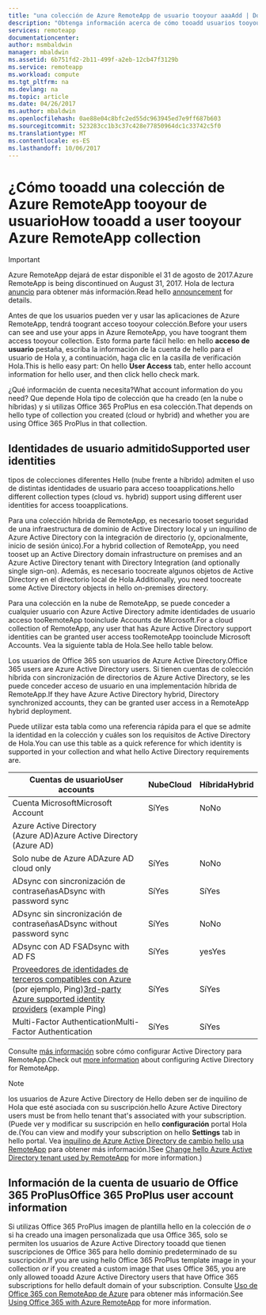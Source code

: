 ```yaml
---
title: "una colección de Azure RemoteApp de usuario tooyour aaaAdd | Documentos de Microsoft"
description: "Obtenga información acerca de cómo tooadd usuarios tooyour colección RemoteApp de Azure"
services: remoteapp
documentationcenter: 
author: msmbaldwin
manager: mbaldwin
ms.assetid: 6b751fd2-2b11-499f-a2eb-12cb47f3129b
ms.service: remoteapp
ms.workload: compute
ms.tgt_pltfrm: na
ms.devlang: na
ms.topic: article
ms.date: 04/26/2017
ms.author: mbaldwin
ms.openlocfilehash: 0ae88e04c8bfc2ed55dc963945ed7e9ff687b603
ms.sourcegitcommit: 523283cc1b3c37c428e77850964dc1c33742c5f0
ms.translationtype: MT
ms.contentlocale: es-ES
ms.lasthandoff: 10/06/2017
---
```

# <a name="how-tooadd-a-user-tooyour-azure-remoteapp-collection"></a><span data-ttu-id="e237f-103">¿Cómo tooadd una colección de Azure RemoteApp tooyour de usuario</span><span class="sxs-lookup"><span data-stu-id="e237f-103">How tooadd a user tooyour Azure RemoteApp collection</span></span>
> [!IMPORTANT]
> <span data-ttu-id="e237f-104">Azure RemoteApp dejará de estar disponible el 31 de agosto de 2017.</span><span class="sxs-lookup"><span data-stu-id="e237f-104">Azure RemoteApp is being discontinued on August 31, 2017.</span></span> <span data-ttu-id="e237f-105">Hola de lectura [anuncio](https://go.microsoft.com/fwlink/?linkid=821148) para obtener más información.</span><span class="sxs-lookup"><span data-stu-id="e237f-105">Read hello [announcement](https://go.microsoft.com/fwlink/?linkid=821148) for details.</span></span>
> 
> 

<span data-ttu-id="e237f-106">Antes de que los usuarios pueden ver y usar las aplicaciones de Azure RemoteApp, tendrá toogrant acceso tooyour colección.</span><span class="sxs-lookup"><span data-stu-id="e237f-106">Before your users can see and use your apps in Azure RemoteApp, you have toogrant them access tooyour collection.</span></span> <span data-ttu-id="e237f-107">Esto forma parte fácil hello: en hello **acceso de usuario** pestaña, escriba la información de la cuenta de hello para el usuario de Hola y, a continuación, haga clic en la casilla de verificación Hola.</span><span class="sxs-lookup"><span data-stu-id="e237f-107">This is hello easy part: On hello **User Access** tab, enter hello account information for hello user, and then click hello check mark.</span></span>

<span data-ttu-id="e237f-108">¿Qué información de cuenta necesita?</span><span class="sxs-lookup"><span data-stu-id="e237f-108">What account information do you need?</span></span> <span data-ttu-id="e237f-109">Que depende Hola tipo de colección que ha creado (en la nube o híbridas) y si utilizas Office 365 ProPlus en esa colección.</span><span class="sxs-lookup"><span data-stu-id="e237f-109">That depends on hello type of collection you created (cloud or hybrid) and whether you are using Office 365 ProPlus in that collection.</span></span>

## <a name="supported-user-identities"></a><span data-ttu-id="e237f-110">Identidades de usuario admitido</span><span class="sxs-lookup"><span data-stu-id="e237f-110">Supported user identities</span></span>
<span data-ttu-id="e237f-111">tipos de colecciones diferentes Hello (nube frente a híbrido) admiten el uso de distintas identidades de usuario para acceso tooapplications.</span><span class="sxs-lookup"><span data-stu-id="e237f-111">hello different collection types (cloud vs. hybrid) support using different user identities for access tooapplications.</span></span>  

<span data-ttu-id="e237f-112">Para una colección híbrida de RemoteApp, es necesario tooset seguridad de una infraestructura de dominio de Active Directory local y un inquilino de Azure Active Directory con la integración de directorio (y, opcionalmente, inicio de sesión único).</span><span class="sxs-lookup"><span data-stu-id="e237f-112">For a hybrid collection of RemoteApp, you need tooset up an Active Directory domain infrastructure on premises and an Azure Active Directory tenant with Directory Integration (and optionally single sign-on).</span></span> <span data-ttu-id="e237f-113">Además, es necesario toocreate algunos objetos de Active Directory en el directorio local de Hola.</span><span class="sxs-lookup"><span data-stu-id="e237f-113">Additionally, you need toocreate some Active Directory objects in hello on-premises directory.</span></span>  

<span data-ttu-id="e237f-114">Para una colección en la nube de RemoteApp, se puede conceder a cualquier usuario con Azure Active Directory admite identidades de usuario acceso tooRemoteApp tooinclude Accounts de Microsoft.</span><span class="sxs-lookup"><span data-stu-id="e237f-114">For a cloud collection of RemoteApp, any user that has Azure Active Directory support identities can be granted user access tooRemoteApp tooinclude Microsoft Accounts.</span></span>  <span data-ttu-id="e237f-115">Vea la siguiente tabla de Hola.</span><span class="sxs-lookup"><span data-stu-id="e237f-115">See hello table below.</span></span>

<span data-ttu-id="e237f-116">Los usuarios de Office 365 son usuarios de Azure Active Directory.</span><span class="sxs-lookup"><span data-stu-id="e237f-116">Office 365 users are Azure Active Directory users.</span></span> <span data-ttu-id="e237f-117">Si tienen cuentas de colección híbrida con sincronización de directorios de Azure Active Directory, se les puede conceder acceso de usuario en una implementación híbrida de RemoteApp.</span><span class="sxs-lookup"><span data-stu-id="e237f-117">If they have Azure Active Directory hybrid, Directory synchronized accounts, they can be granted user access in a RemoteApp hybrid deployment.</span></span>   

<span data-ttu-id="e237f-118">Puede utilizar esta tabla como una referencia rápida para el que se admite la identidad en la colección y cuáles son los requisitos de Active Directory de Hola.</span><span class="sxs-lookup"><span data-stu-id="e237f-118">You can use this table as a quick reference for which identity is supported in your collection and what hello Active Directory requirements are.</span></span>

| <span data-ttu-id="e237f-119">Cuentas de usuario</span><span class="sxs-lookup"><span data-stu-id="e237f-119">User accounts</span></span> | <span data-ttu-id="e237f-120">Nube</span><span class="sxs-lookup"><span data-stu-id="e237f-120">Cloud</span></span> | <span data-ttu-id="e237f-121">Híbrida</span><span class="sxs-lookup"><span data-stu-id="e237f-121">Hybrid</span></span> |
| --- | --- | --- |
| <span data-ttu-id="e237f-122">Cuenta Microsoft</span><span class="sxs-lookup"><span data-stu-id="e237f-122">Microsoft Account</span></span> |<span data-ttu-id="e237f-123">Sí</span><span class="sxs-lookup"><span data-stu-id="e237f-123">Yes</span></span> |<span data-ttu-id="e237f-124">No</span><span class="sxs-lookup"><span data-stu-id="e237f-124">No</span></span> |
| <span data-ttu-id="e237f-125">Azure Active Directory (Azure AD)</span><span class="sxs-lookup"><span data-stu-id="e237f-125">Azure Active Directory (Azure AD)</span></span> | | |
| <span data-ttu-id="e237f-126">Solo nube de Azure AD</span><span class="sxs-lookup"><span data-stu-id="e237f-126">Azure AD cloud only</span></span> |<span data-ttu-id="e237f-127">Sí</span><span class="sxs-lookup"><span data-stu-id="e237f-127">Yes</span></span> |<span data-ttu-id="e237f-128">No</span><span class="sxs-lookup"><span data-stu-id="e237f-128">No</span></span> |
| <span data-ttu-id="e237f-129">ADsync con sincronización de contraseñas</span><span class="sxs-lookup"><span data-stu-id="e237f-129">ADsync with password sync</span></span> |<span data-ttu-id="e237f-130">Sí</span><span class="sxs-lookup"><span data-stu-id="e237f-130">Yes</span></span> |<span data-ttu-id="e237f-131">Sí</span><span class="sxs-lookup"><span data-stu-id="e237f-131">Yes</span></span> |
| <span data-ttu-id="e237f-132">ADsync sin sincronización de contraseñas</span><span class="sxs-lookup"><span data-stu-id="e237f-132">ADsync without password sync</span></span> |<span data-ttu-id="e237f-133">Sí</span><span class="sxs-lookup"><span data-stu-id="e237f-133">Yes</span></span> |<span data-ttu-id="e237f-134">No</span><span class="sxs-lookup"><span data-stu-id="e237f-134">No</span></span> |
| <span data-ttu-id="e237f-135">ADsync con AD FS</span><span class="sxs-lookup"><span data-stu-id="e237f-135">ADsync with AD FS</span></span> |<span data-ttu-id="e237f-136">Sí</span><span class="sxs-lookup"><span data-stu-id="e237f-136">Yes</span></span> |<span data-ttu-id="e237f-137">yes</span><span class="sxs-lookup"><span data-stu-id="e237f-137">Yes</span></span> |
| <span data-ttu-id="e237f-138">[Proveedores de identidades de terceros compatibles con Azure](https://msdn.microsoft.com/library/azure/jj679342.aspx) (por ejemplo, Ping)</span><span class="sxs-lookup"><span data-stu-id="e237f-138">[3rd-party Azure supported identity providers](https://msdn.microsoft.com/library/azure/jj679342.aspx)  (example Ping)</span></span> |<span data-ttu-id="e237f-139">Sí</span><span class="sxs-lookup"><span data-stu-id="e237f-139">Yes</span></span> |<span data-ttu-id="e237f-140">Sí</span><span class="sxs-lookup"><span data-stu-id="e237f-140">Yes</span></span> |
| <span data-ttu-id="e237f-141">Multi-Factor Authentication</span><span class="sxs-lookup"><span data-stu-id="e237f-141">Multi-Factor Authentication</span></span> |<span data-ttu-id="e237f-142">Sí</span><span class="sxs-lookup"><span data-stu-id="e237f-142">Yes</span></span> |<span data-ttu-id="e237f-143">Sí</span><span class="sxs-lookup"><span data-stu-id="e237f-143">Yes</span></span> |

<span data-ttu-id="e237f-144">Consulte [más información](remoteapp-ad.md) sobre cómo configurar Active Directory para RemoteApp.</span><span class="sxs-lookup"><span data-stu-id="e237f-144">Check out [more information](remoteapp-ad.md) about configuring Active Directory for RemoteApp.</span></span>

> [!NOTE]
> <span data-ttu-id="e237f-145">los usuarios de Azure Active Directory de Hello deben ser de inquilino de Hola que esté asociada con su suscripción.</span><span class="sxs-lookup"><span data-stu-id="e237f-145">hello Azure Active Directory users must be from hello tenant that's associated with your subscription.</span></span> <span data-ttu-id="e237f-146">(Puede ver y modificar su suscripción en hello **configuración** portal Hola de.</span><span class="sxs-lookup"><span data-stu-id="e237f-146">(You can view and modify your subscription on hello **Settings** tab in hello portal.</span></span> <span data-ttu-id="e237f-147">Vea [inquilino de Azure Active Directory de cambio hello usa RemoteApp](remoteapp-changetenant.md) para obtener más información.)</span><span class="sxs-lookup"><span data-stu-id="e237f-147">See [Change hello Azure Active Directory tenant used by RemoteApp](remoteapp-changetenant.md) for more information.)</span></span>
> 
> 

## <a name="office-365-proplus-user-account-information"></a><span data-ttu-id="e237f-148">Información de la cuenta de usuario de Office 365 ProPlus</span><span class="sxs-lookup"><span data-stu-id="e237f-148">Office 365 ProPlus user account information</span></span>
<span data-ttu-id="e237f-149">Si utilizas Office 365 ProPlus imagen de plantilla hello en la colección de *o* si ha creado una imagen personalizada que usa Office 365, solo se permiten los usuarios de Azure Active Directory tooadd que tienen suscripciones de Office 365 para hello dominio predeterminado de su suscripción.</span><span class="sxs-lookup"><span data-stu-id="e237f-149">If you are using hello Office 365 ProPlus template image in your collection *or* if you created a custom image that uses Office 365, you are only allowed tooadd Azure Active Directory users that have Office 365 subscriptions for hello default domain of your subscription.</span></span> <span data-ttu-id="e237f-150">Consulte [Uso de Office 365 con RemoteApp de Azure](remoteapp-o365.md) para obtener más información.</span><span class="sxs-lookup"><span data-stu-id="e237f-150">See [Using Office 365 with Azure RemoteApp](remoteapp-o365.md) for more information.</span></span>

